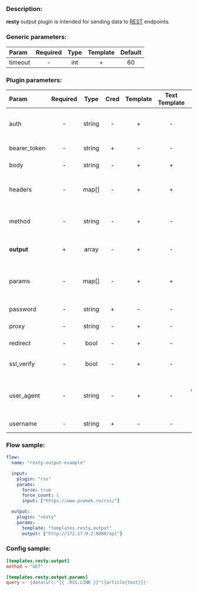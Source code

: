 ### Description:

**resty** output plugin is intended for sending data to [REST](https://en.wikipedia.org/wiki/Representational_state_transfer) endpoints.


### Generic parameters:

| Param   | Required | Type | Template | Default |
|:--------|:--------:|:----:|:--------:|:-------:|
| timeout |    -     | int  |    +     |   60    |


### Plugin parameters:

| Param        | Required |  Type  | Cred | Template | Text Template |      Default      |             Example             | Description                               |
|:-------------|:--------:|:------:|:----:|:--------:|:-------------:|:-----------------:|:-------------------------------:|:------------------------------------------|
| auth         |    -     | string |  -   |    +     |       -       |        ""         |             "basic"             | Auth method (basic, bearer).              |
| bearer_token |    -     | string |  +   |    -     |       -       |        ""         |            "qwerty"             | Bearer token.                             |
| body         |    -     | string |  -   |    +     |       +       |        ""         |        "{"foo": "bar"}"         | Request body.                             |
| headers      |    -     | map[]  |  -   |    +     |       +       |       map[]       |           see example           | Dynamic list of request headers.          |
| method       |    -     | string |  -   |    +     |       -       |       "GET"       |             "POST"              | Request method (GET, POST).               |
| **output**   |    +     | array  |  -   |    +     |       -       |       "[]"        | ["https://freegeoip.app/json/"] | List of REST endpoints.                   |
| params       |    -     | map[]  |  -   |    +     |       +       |       map[]       |           see example           | Dynamic list of request query parameters. |
| password     |    -     | string |  +   |    -     |       -       |        ""         |               ""                | Basic auth password.                      |
| proxy        |    -     | string |  -   |    +     |       -       |        ""         |     "http://127.0.0.1:8080"     | Proxy settings.                           |
| redirect     |    -     |  bool  |  -   |    +     |       -       |       true        |              false              | Follow redirects.                         |
| ssl_verify   |    -     |  bool  |  -   |    +     |       -       |       true        |              false              | Verify server certificate.                |
| user_agent   |    -     | string |  -   |    +     |       -       | "gosquito v3.0.3" |         "webchela 1.0"          | Custom User-Agent for feed access.        |
| username     |    -     | string |  +   |    -     |       -       |        ""         |               ""                | Basic auth username.                      |


### Flow sample:

```yaml
flow:
  name: "resty-output-example"

  input:
    plugin: "rss"
    params:
      force: true
      force_count: 1
      input: ["https://www.pcweek.ru/rss/"]

  output:
    plugin: "resty"
    params:
      template: "templates.resty.output"
      output: ["http://172.17.0.2:8080/api"]
```

### Config sample:

```toml
[templates.resty.output]
method = "GET"

[templates.resty.output.params]
query = '{data(url:"{{ .RSS.LINK }}"){article{text}}}'

```



